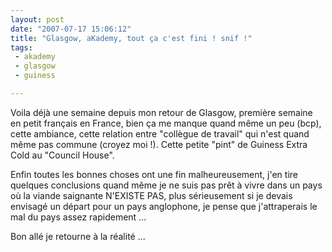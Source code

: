 ```yaml
---
layout: post
date: "2007-07-17 15:06:12"
title: "Glasgow, aKademy, tout ça c'est fini ! snif !"
tags:
 - akademy
 - glasgow
 - guiness

---
```


Voila déjà une semaine depuis mon retour de Glasgow, première semaine en petit français en France, bien ça me manque quand même un peu (bcp), cette ambiance, cette relation entre "collègue de travail" qui n'est quand même pas commune (croyez moi !). Cette petite "pint" de Guiness Extra Cold au "Council House".

Enfin toutes les bonnes choses ont une fin malheureusement, j'en tire quelques conclusions quand même je ne suis pas prêt à vivre dans un pays où la viande saignante N'EXISTE PAS, plus sérieusement si je devais envisagé un départ pour un pays anglophone, je pense que j'attraperais le mal du pays assez rapidement ...

Bon allé je retourne à la réalité ...
